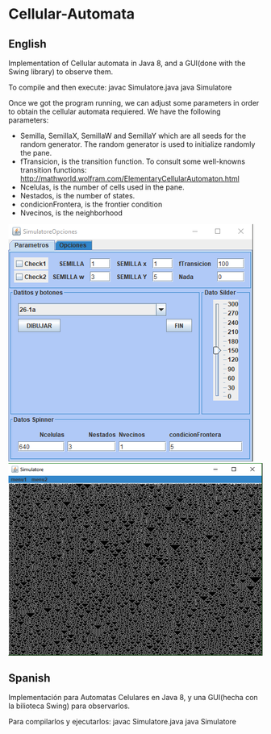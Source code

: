 # Cellular-Automata
## English
Implementation of Cellular automata in Java 8, and a GUI(done with the Swing library) to observe them.

To compile and then execute:
  javac Simulatore.java
  java Simulatore
  
Once we got the program running, we can adjust some parameters in order to obtain the cellular automata requiered. We have the following parameters:
  - Semilla, SemillaX, SemillaW and SemillaY which are all seeds for the random generator. The random generator is used to initialize randomly the pane.
  - fTransicion, is the transition function. To consult some well-knowns transition functions: http://mathworld.wolfram.com/ElementaryCellularAutomaton.html
  - Ncelulas, is the number of cells used in the pane.
  - Nestados, is the number of states.
  - condicionFrontera, is the frontier condition
  - Nvecinos, is the neighborhood
  
 ![setting window](https://github.com/coloal/Cellular-Automata/blob/master/SettingsWindow.png)
 ![Display window](https://github.com/coloal/Cellular-Automata/blob/master/ExampleCellularAutomata.png)
 
## Spanish
Implementación para Automatas Celulares en Java 8, y una GUI(hecha con la bilioteca Swing) para observarlos.

Para compilarlos y ejecutarlos:
  javac Simulatore.java
  java Simulatore
